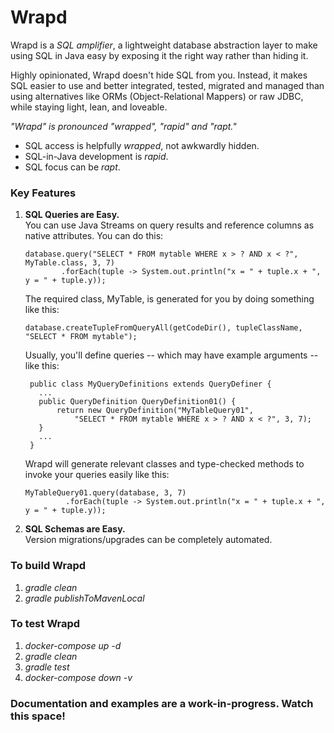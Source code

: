 Wrapd
=====

Wrapd is a *SQL amplifier*, a lightweight database abstraction layer to make using SQL in Java easy
by exposing it the right way rather than hiding it.

Highly opinionated, Wrapd doesn't hide SQL from you. Instead, it makes SQL easier 
to use and better integrated, tested, migrated and managed than using 
alternatives like ORMs (Object-Relational Mappers) or raw JDBC,
while staying light, lean, and loveable.

*"Wrapd" is pronounced "wrapped", "rapid" and "rapt."*

* SQL access is helpfully *wrapped*, not awkwardly hidden.
* SQL-in-Java development is *rapid*.
* SQL focus can be *rapt*.

### Key Features ###

1. **SQL Queries are Easy.**<br>
   You can use Java Streams on query results and reference columns as native attributes. You can do this:
    ```
    database.query("SELECT * FROM mytable WHERE x > ? AND x < ?", MyTable.class, 3, 7)
            .forEach(tuple -> System.out.println("x = " + tuple.x + ", y = " + tuple.y));
   ```
   The required class, MyTable, is generated for you by doing something like this:
   ```
   database.createTupleFromQueryAll(getCodeDir(), tupleClassName, "SELECT * FROM mytable");
   ```
   
   Usually, you'll define queries -- which may have example arguments -- like this:
   ```
    public class MyQueryDefinitions extends QueryDefiner {
      ...
      public QueryDefinition QueryDefinition01() {
          return new QueryDefinition("MyTableQuery01", 
              "SELECT * FROM mytable WHERE x > ? AND x < ?", 3, 7);
      }
      ...
    }
    ```
   Wrapd will generate relevant classes and type-checked methods to invoke your queries easily 
   like this:
   ```
   MyTableQuery01.query(database, 3, 7)
            .forEach(tuple -> System.out.println("x = " + tuple.x + ", y = " + tuple.y));
   ```

2. **SQL Schemas are Easy.**<br>
   Version migrations/upgrades can be completely automated.

### To build Wrapd ###

1.   _gradle clean_
2.   _gradle publishToMavenLocal_

### To test Wrapd ###

1.  _docker-compose up -d_
2.  _gradle clean_
3.  _gradle test_
4.  _docker-compose down -v_
 
### Documentation and examples are a work-in-progress. Watch this space! ###
